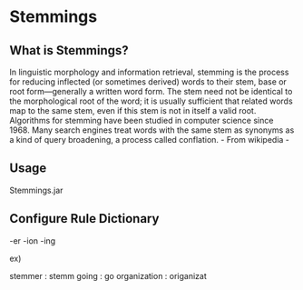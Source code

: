 
# Stemmings



## What is Stemmings?

In linguistic morphology and information retrieval, stemming is the process for reducing inflected (or sometimes derived) words to their stem, base or root form—generally a written word form. The stem need not be identical to the morphological root of the word; it is usually sufficient that related words map to the same stem, even if this stem is not in itself a valid root. Algorithms for stemming have been studied in computer science since 1968. Many search engines treat words with the same stem as synonyms as a kind of query broadening, a process called conflation. - From wikipedia - 
 
## Usage

Stemmings.jar <text file path> <rule dictionary path> <result file path>


## Configure Rule Dictionary

-er
-ion
-ing

ex) 

stemmer : stemm
going : go 
organization : origanizat


